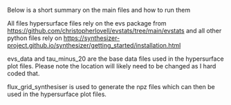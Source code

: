 Below is a short summary on the main files and how to run them

All files hypersurface files rely on the evs package from https://github.com/christopherlovell/evstats/tree/main/evstats and all other python files rely on https://synthesizer-project.github.io/synthesizer/getting_started/installation.html

evs_data and tau_minus_20 are the base data files used in the hypersurface plot files. Please note the location will likely need to be changed as I hard coded that.

flux_grid_synthesiser is used to generate the npz files which can then be used in the hypersurface plot files.
